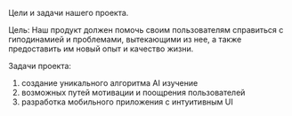 Цели и задачи нашего проекта.

Цель: 
	Наш продукт должен помочь своим пользователям справиться с гиподинамией и проблемами, вытекающими из нее, а также предоставить им новый опыт и качество жизни.
	
Задачи проекта:
1) создание уникального алгоритма AI изучение
2) возможных путей мотивации и поощрения пользователей
3) разработка мобильного приложения с интуитивным UI
